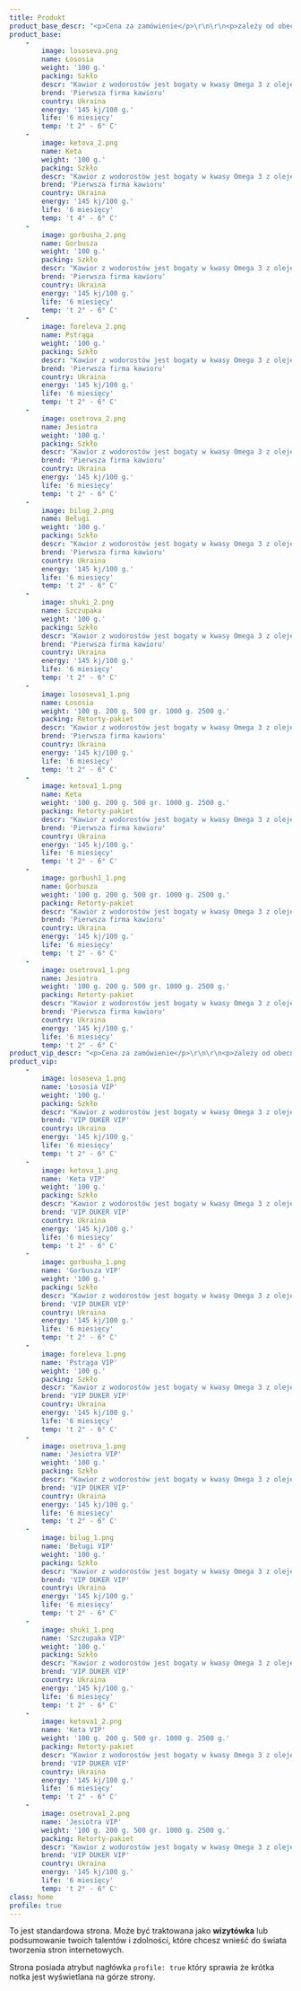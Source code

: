 ```yaml
---
title: Produkt
product_base_descr: "<p>Cena za zamówienie</p>\r\n\r\n<p>zależy od obecności i wielkości zamówienia.</p>\r\n\r\n<p>Minimalna ilość - od 500 kg.</p>"
product_base:
    -
        image: lososeva.png
        name: Łososia
        weight: '100 g.'
        packing: Szkło
        descr: "Kawior z wodorostów jest bogaty w kwasy Omega 3 z olejem rybim.\r\nW smaku zbliżona do naturalnej"
        brend: 'Pierwsza firma kawioru'
        country: Ukraina
        energy: '145 kj/100 g.'
        life: '6 miesięcy'
        temp: 't 2° - 6° C'
    -
        image: ketova_2.png
        name: Keta
        weight: '100 g.'
        packing: Szkło
        descr: "Kawior z wodorostów jest bogaty w kwasy Omega 3 z olejem rybim.\r\nW smaku zbliżona do naturalnej"
        brend: 'Pierwsza firma kawioru'
        country: Ukraina
        energy: '145 kj/100 g.'
        life: '6 miesięcy'
        temp: 't 4° - 6° C'
    -
        image: gorbusha_2.png
        name: Gorbusza
        weight: '100 g.'
        packing: Szkło
        descr: "Kawior z wodorostów jest bogaty w kwasy Omega 3 z olejem rybim.\r\nW smaku zbliżona do naturalnej"
        brend: 'Pierwsza firma kawioru'
        country: Ukraina
        energy: '145 kj/100 g.'
        life: '6 miesięcy'
        temp: 't 2° - 6° C'
    -
        image: foreleva_2.png
        name: Pstrąga
        weight: '100 g.'
        packing: Szkło
        descr: "Kawior z wodorostów jest bogaty w kwasy Omega 3 z olejem rybim.\r\nW smaku zbliżona do naturalnej"
        brend: 'Pierwsza firma kawioru'
        country: Ukraina
        energy: '145 kj/100 g.'
        life: '6 miesięcy'
        temp: 't 2° - 6° C'
    -
        image: osetrova_2.png
        name: Jesiotra
        weight: '100 g.'
        packing: Szkło
        descr: "Kawior z wodorostów jest bogaty w kwasy Omega 3 z olejem rybim.\r\nW smaku zbliżona do naturalnej"
        brend: 'Pierwsza firma kawioru'
        country: Ukraina
        energy: '145 kj/100 g.'
        life: '6 miesięcy'
        temp: 't 2° - 6° C'
    -
        image: bilug_2.png
        name: Beługi
        weight: '100 g.'
        packing: Szkło
        descr: "Kawior z wodorostów jest bogaty w kwasy Omega 3 z olejem rybim.\r\nW smaku zbliżona do naturalnej"
        brend: 'Pierwsza firma kawioru'
        country: Ukraina
        energy: '145 kj/100 g.'
        life: '6 miesięcy'
        temp: 't 2° - 6° C'
    -
        image: shuki_2.png
        name: Szczupaka
        weight: '100 g.'
        packing: Szkło
        descr: "Kawior z wodorostów jest bogaty w kwasy Omega 3 z olejem rybim.\r\nW smaku zbliżona do naturalnej"
        brend: 'Pierwsza firma kawioru'
        country: Ukraina
        energy: '145 kj/100 g.'
        life: '6 miesięcy'
        temp: 't 2° - 6° C'
    -
        image: lososeva1_1.png
        name: Łososia
        weight: '100 g. 200 g. 500 gr. 1000 g. 2500 g.'
        packing: Retorty-pakiet
        descr: "Kawior z wodorostów jest bogaty w kwasy Omega 3 z olejem rybim.\r\nW smaku zbliżona do naturalnej"
        brend: 'Pierwsza firma kawioru'
        country: Ukraina
        energy: '145 kj/100 g.'
        life: '6 miesięcy'
        temp: 't 2° - 6° C'
    -
        image: ketova1_1.png
        name: Keta
        weight: '100 g. 200 g. 500 gr. 1000 g. 2500 g.'
        packing: Retorty-pakiet
        descr: "Kawior z wodorostów jest bogaty w kwasy Omega 3 z olejem rybim.\r\nW smaku zbliżona do naturalnej"
        brend: 'Pierwsza firma kawioru'
        country: Ukraina
        energy: '145 kj/100 g.'
        life: '6 miesięcy'
        temp: 't 2° - 6° C'
    -
        image: gorbush1_1.png
        name: Gorbusza
        weight: '100 g. 200 g. 500 gr. 1000 g. 2500 g.'
        packing: Retorty-pakiet
        descr: "Kawior z wodorostów jest bogaty w kwasy Omega 3 z olejem rybim.\r\nW smaku zbliżona do naturalnej"
        brend: 'Pierwsza firma kawioru'
        country: Ukraina
        energy: '145 kj/100 g.'
        life: '6 miesięcy'
        temp: 't 2° - 6° C'
    -
        image: osetrova1_1.png
        name: Jesiotra
        weight: '100 g. 200 g. 500 gr. 1000 g. 2500 g.'
        packing: Retorty-pakiet
        descr: "Kawior z wodorostów jest bogaty w kwasy Omega 3 z olejem rybim.\r\nW smaku zbliżona do naturalnej"
        brend: 'Pierwsza firma kawioru'
        country: Ukraina
        energy: '145 kj/100 g.'
        life: '6 miesięcy'
        temp: 't 2° - 6° C'
product_vip_descr: "<p>Cena za zamówienie</p>\r\n\r\n<p>zależy od obecności i wielkości zamówienia.</p>\r\n\r\n<p>Minimalna ilość - od 500 kg.</p>"
product_vip:
    -
        image: lososeva_1.png
        name: 'Łososia VIP'
        weight: '100 g.'
        packing: Szkło
        descr: "Kawior z wodorostów jest bogaty w kwasy Omega 3 z olejem rybim.\r\nW smaku zbliżona do naturalnej"
        brend: 'VIP DUKER VIP'
        country: Ukraina
        energy: '145 kj/100 g.'
        life: '6 miesięcy'
        temp: 't 2° - 6° C'
    -
        image: ketova_1.png
        name: 'Keta VIP'
        weight: '100 g.'
        packing: Szkło
        descr: "Kawior z wodorostów jest bogaty w kwasy Omega 3 z olejem rybim.\r\nW smaku zbliżona do naturalnej"
        brend: 'VIP DUKER VIP'
        country: Ukraina
        energy: '145 kj/100 g.'
        life: '6 miesięcy'
        temp: 't 2° - 6° C'
    -
        image: gorbusha_1.png
        name: 'Gorbusza VIP'
        weight: '100 g.'
        packing: Szkło
        descr: "Kawior z wodorostów jest bogaty w kwasy Omega 3 z olejem rybim.\r\nW smaku zbliżona do naturalnej"
        brend: 'VIP DUKER VIP'
        country: Ukraina
        energy: '145 kj/100 g.'
        life: '6 miesięcy'
        temp: 't 2° - 6° C'
    -
        image: foreleva_1.png
        name: 'Pstrąga VIP'
        weight: '100 g.'
        packing: Szkło
        descr: "Kawior z wodorostów jest bogaty w kwasy Omega 3 z olejem rybim.\r\nW smaku zbliżona do naturalnej"
        brend: 'VIP DUKER VIP'
        country: Ukraina
        energy: '145 kj/100 g.'
        life: '6 miesięcy'
        temp: 't 2° - 6° C'
    -
        image: osetrova_1.png
        name: 'Jesiotra VIP'
        weight: '100 g.'
        packing: Szkło
        descr: "Kawior z wodorostów jest bogaty w kwasy Omega 3 z olejem rybim.\r\nW smaku zbliżona do naturalnej"
        brend: 'VIP DUKER VIP'
        country: Ukraina
        energy: '145 kj/100 g.'
        life: '6 miesięcy'
        temp: 't 2° - 6° C'
    -
        image: bilug_1.png
        name: 'Beługi VIP'
        weight: '100 g.'
        packing: Szkło
        descr: "Kawior z wodorostów jest bogaty w kwasy Omega 3 z olejem rybim.\r\nW smaku zbliżona do naturalnej"
        brend: 'VIP DUKER VIP'
        country: Ukraina
        energy: '145 kj/100 g.'
        life: '6 miesięcy'
        temp: 't 2° - 6° C'
    -
        image: shuki_1.png
        name: 'Szczupaka VIP'
        weight: '100 g.'
        packing: Szkło
        descr: "Kawior z wodorostów jest bogaty w kwasy Omega 3 z olejem rybim.\r\nW smaku zbliżona do naturalnej"
        brend: 'VIP DUKER VIP'
        country: Ukraina
        energy: '145 kj/100 g.'
        life: '6 miesięcy'
        temp: 't 2° - 6° C'
    -
        image: ketova1_2.png
        name: 'Keta VIP'
        weight: '100 g. 200 g. 500 gr. 1000 g. 2500 g.'
        packing: Retorty-pakiet
        descr: "Kawior z wodorostów jest bogaty w kwasy Omega 3 z olejem rybim.\r\nW smaku zbliżona do naturalnej"
        brend: 'VIP DUKER VIP'
        country: Ukraina
        energy: '145 kj/100 g.'
        life: '6 miesięcy'
        temp: 't 2° - 6° C'
    -
        image: osetrova1_2.png
        name: 'Jesiotra VIP'
        weight: '100 g. 200 g. 500 gr. 1000 g. 2500 g.'
        packing: Retorty-pakiet
        descr: "Kawior z wodorostów jest bogaty w kwasy Omega 3 z olejem rybim.\r\nW smaku zbliżona do naturalnej"
        brend: 'VIP DUKER VIP'
        country: Ukraina
        energy: '145 kj/100 g.'
        life: '6 miesięcy'
        temp: 't 2° - 6° C'
class: home
profile: true
---
```


To jest standardowa strona. Może być traktowana jako **wizytówka** lub podsumowanie twoich talentów i zdolności, które chcesz wnieść do świata tworzenia stron internetowych.

Strona posiada atrybut nagłówka `profile: true` który sprawia że krótka notka jest wyświetlana na górze strony.